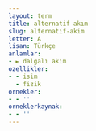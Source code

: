 ```yaml
---
layout: term
title: alternatif akım
slug: alternatif-akim
letter: A
lisan: Türkçe
anlamlar:
- ► dalgalı akım
ozellikler:
- - isim
  - fizik
ornekler:
- - ''
orneklerkaynak:
- - ''
---
```

